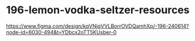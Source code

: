 # 196-lemon-vodka-seltzer-resources

https://www.figma.com/design/kqVNjqVVLBorrOVDQamhXp/-196-240614?node-id=6030-494&t=YDbcx2oTT5KUsber-0
